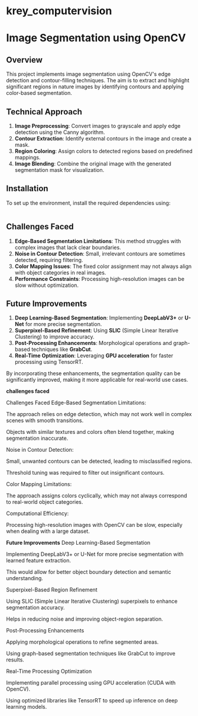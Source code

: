 # krey_computervision

# Image Segmentation using OpenCV

## Overview
This project implements image segmentation using OpenCV's edge detection and contour-filling techniques. The aim is to extract and highlight significant regions in nature images by identifying contours and applying color-based segmentation.

## Technical Approach
1. **Image Preprocessing**: Convert images to grayscale and apply edge detection using the Canny algorithm.
2. **Contour Extraction**: Identify external contours in the image and create a mask.
3. **Region Coloring**: Assign colors to detected regions based on predefined mappings.
4. **Image Blending**: Combine the original image with the generated segmentation mask for visualization.

## Installation
To set up the environment, install the required dependencies using:
``` in colab just import hte libraries
```

## Challenges Faced
1. **Edge-Based Segmentation Limitations**: This method struggles with complex images that lack clear boundaries.
2. **Noise in Contour Detection**: Small, irrelevant contours are sometimes detected, requiring filtering.
3. **Color Mapping Issues**: The fixed color assignment may not always align with object categories in real images.
4. **Performance Constraints**: Processing high-resolution images can be slow without optimization.

## Future Improvements
1. **Deep Learning-Based Segmentation**: Implementing **DeepLabV3+** or **U-Net** for more precise segmentation.
2. **Superpixel-Based Refinement**: Using **SLIC** (Simple Linear Iterative Clustering) to improve accuracy.
3. **Post-Processing Enhancements**: Morphological operations and graph-based techniques like **GrabCut**.
4. **Real-Time Optimization**: Leveraging **GPU acceleration** for faster processing using TensorRT.

By incorporating these enhancements, the segmentation quality can be significantly improved, making it more applicable for real-world use cases.



**challenges faced**

Challenges Faced
Edge-Based Segmentation Limitations:

The approach relies on edge detection, which may not work well in complex scenes with smooth transitions.

Objects with similar textures and colors often blend together, making segmentation inaccurate.

Noise in Contour Detection:

Small, unwanted contours can be detected, leading to misclassified regions.

Threshold tuning was required to filter out insignificant contours.

Color Mapping Limitations:

The approach assigns colors cyclically, which may not always correspond to real-world object categories.

Computational Efficiency:

Processing high-resolution images with OpenCV can be slow, especially when dealing with a large dataset.

**Future Improvements**
Deep Learning-Based Segmentation

Implementing DeepLabV3+ or U-Net for more precise segmentation with learned feature extraction.

This would allow for better object boundary detection and semantic understanding.

Superpixel-Based Region Refinement

Using SLIC (Simple Linear Iterative Clustering) superpixels to enhance segmentation accuracy.

Helps in reducing noise and improving object-region separation.

Post-Processing Enhancements

Applying morphological operations to refine segmented areas.

Using graph-based segmentation techniques like GrabCut to improve results.

Real-Time Processing Optimization

Implementing parallel processing using GPU acceleration (CUDA with OpenCV).

Using optimized libraries like TensorRT to speed up inference on deep learning models.


